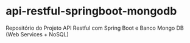 # api-restful-springboot-mongodb
Repositório do Projeto API Restful com Spring Boot e Banco Mongo DB (Web Services + NoSQL)
